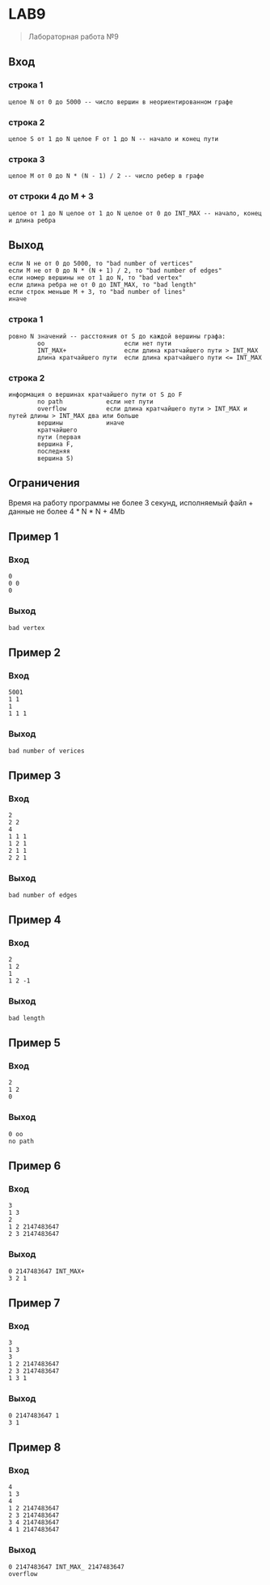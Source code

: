 # LAB9
> Лабораторная работа №9
## Вход
### строка 1
```
целое N от 0 до 5000 -- число вершин в неориентированном графе
```
### строка 2
```
целое S от 1 до N целое F от 1 до N -- начало и конец пути
```
### строка 3
```
целое M от 0 до N * (N - 1) / 2 -- число ребер в графе
```
### от строки 4 до M + 3
```
целое от 1 до N целое от 1 до N целое от 0 до INT_MAX -- начало, конец и длина ребра
```
## Выход
```
если N не от 0 до 5000, то "bad number of vertices"
если M не от 0 до N * (N + 1) / 2, то "bad number of edges"
если номер вершины не от 1 до N, то "bad vertex"
если длина ребра не от 0 до INT_MAX, то "bad length"
если строк меньше M + 3, то "bad number of lines"
иначе
```
### строка 1
```
ровно N значений -- расстояния от S до каждой вершины графа:
        oo                      если нет пути
        INT_MAX+                если длина кратчайшего пути > INT_MAX
        длина кратчайшего пути  если длина кратчайшего пути <= INT_MAX
```
### строка 2
```
информация о вершинах кратчайшего пути от S до F
        no path            если нет пути
        overflow           если длина кратчайшего пути > INT_MAX и путей длины > INT_MAX два или больше
        вершины            иначе
        кратчайшего
        пути (первая
        вершина F,
        последняя
        вершина S)
```
## Ограничения
Время на работу программы не более 3 секунд, исполняемый файл + данные не более 4 * N * N + 4Mb
## Пример 1
### Вход
```
0
0 0
0
```
### Выход
```
bad vertex
```
## Пример 2
### Вход
```
5001
1 1
1
1 1 1
```
### Выход
```
bad number of verices
```
## Пример 3
### Вход
```
2
2 2
4
1 1 1
1 2 1
2 1 1
2 2 1
```
### Выход
```
bad number of edges
```
## Пример 4
### Вход
```
2
1 2
1
1 2 -1
```
### Выход
```
bad length
```
## Пример 5
### Вход
```
2
1 2
0
```
### Выход
```
0 oo
no path
```
## Пример 6
### Вход
```
3
1 3
2
1 2 2147483647
2 3 2147483647
```
### Выход
```
0 2147483647 INT_MAX+
3 2 1
```
## Пример 7
### Вход
```
3
1 3
3
1 2 2147483647
2 3 2147483647
1 3 1
```
### Выход
```
0 2147483647 1
3 1
```
## Пример 8
### Вход
```
4
1 3
4
1 2 2147483647
2 3 2147483647
3 4 2147483647
4 1 2147483647
```
### Выход
```
0 2147483647 INT_MAX_ 2147483647
overflow
```
